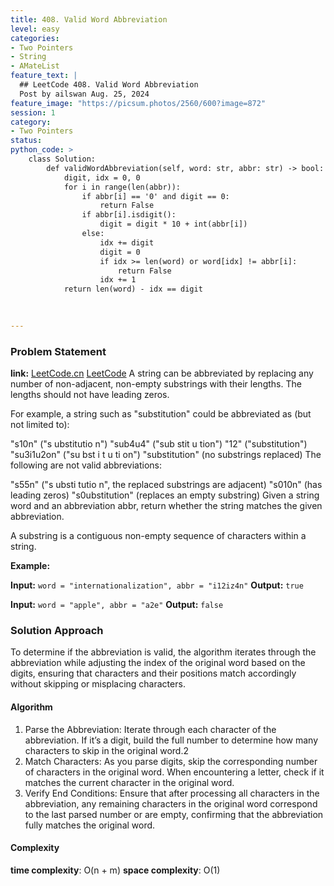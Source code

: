 ```yaml
---
title: 408. Valid Word Abbreviation
level: easy
categories:
- Two Pointers
- String
- AMateList
feature_text: |
  ## LeetCode 408. Valid Word Abbreviation
  Post by ailswan Aug. 25, 2024
feature_image: "https://picsum.photos/2560/600?image=872"
session: 1
category:
- Two Pointers
status:  
python_code: >
    class Solution:
        def validWordAbbreviation(self, word: str, abbr: str) -> bool:
            digit, idx = 0, 0
            for i in range(len(abbr)):
                if abbr[i] == '0' and digit == 0:
                    return False
                if abbr[i].isdigit():
                    digit = digit * 10 + int(abbr[i])
                else:
                    idx += digit
                    digit = 0
                    if idx >= len(word) or word[idx] != abbr[i]:
                        return False
                    idx += 1
            return len(word) - idx == digit
 
       

---
```


### Problem Statement
**link:**
[LeetCode.cn](https://leetcode.cn/problems/valid-word-abbreviation/)
[LeetCode](https://leetcode.com/valid-word-abbreviation/)
A string can be abbreviated by replacing any number of non-adjacent, non-empty substrings with their lengths. The lengths should not have leading zeros.

For example, a string such as "substitution" could be abbreviated as (but not limited to):

"s10n" ("s ubstitutio n")
"sub4u4" ("sub stit u tion")
"12" ("substitution")
"su3i1u2on" ("su bst i t u ti on")
"substitution" (no substrings replaced)
The following are not valid abbreviations:

"s55n" ("s ubsti tutio n", the replaced substrings are adjacent)
"s010n" (has leading zeros)
"s0ubstitution" (replaces an empty substring)
Given a string word and an abbreviation abbr, return whether the string matches the given abbreviation.

A substring is a contiguous non-empty sequence of characters within a string.

**Example:**

**Input:** `word = "internationalization", abbr = "i12iz4n"`
**Output:** `true`

**Input:** `word = "apple", abbr = "a2e"`
**Output:** `false`
 
### Solution Approach
To determine if the abbreviation is valid, the algorithm iterates through the abbreviation while adjusting the index of the original word based on the digits, ensuring that characters and their positions match accordingly without skipping or misplacing characters.
#### Algorithm
1. Parse the Abbreviation: Iterate through each character of the abbreviation. If it’s a digit, build the full number to determine how many characters to skip in the original word.2
2. Match Characters: As you parse digits, skip the corresponding number of characters in the original word. When encountering a letter, check if it matches the current character in the original word.
3. Verify End Conditions: Ensure that after processing all characters in the abbreviation, any remaining characters in the original word correspond to the last parsed number or are empty, confirming that the abbreviation fully matches the original word.
#### Complexity
 **time complexity**: O(n + m)
 **space complexity**: O(1)